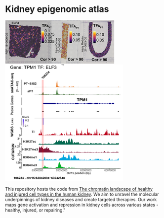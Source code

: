 
# Kidney epigenomic atlas

![ELF3 Transcription factor activity](https://github.com/GischD/gisch-et-al-2023/blob/main/TFactivity.PNG) ![TPM1 ](https://github.com/GischD/gisch-et-al-2023/blob/main/track.PNG)

This repository hosts the code from [The chromatin landscape of healthy and injured cell types in the human kidney](https://www.biorxiv.org/content/10.1101/2023.06.07.543965v1). We aim to unravel the molecular underpinnings of kidney diseases and create targeted therapies. Our work maps gene activation and repression in kidney cells across various states - healthy, injured, or repairing." 
